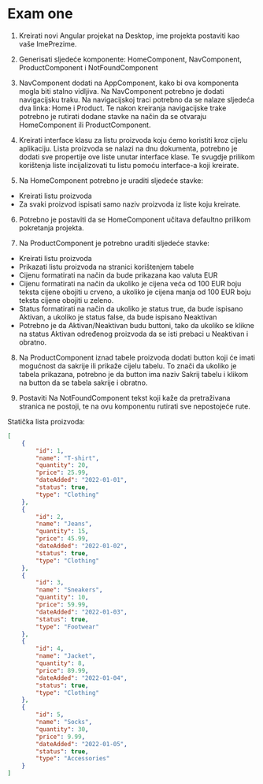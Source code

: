 # Exam one

1. Kreirati novi Angular projekat na Desktop, ime projekta
postaviti kao vaše ImePrezime.
 
2. Generisati sljedeće komponente: HomeComponent,
NavComponent, ProductComponent i
NotFoundComponent
 
3. NavComponent dodati na AppComponent, kako bi ova
komponenta mogla biti stalno vidljiva. Na NavComponent
potrebno je dodati navigacijsku traku. Na navigacijskoj traci potrebno da se nalaze
sljedeća dva linka: Home i Product. Te nakon kreiranja
navigacijske trake potrebno je rutirati dodane stavke na
način da se otvaraju HomeComponent ili
ProductComponent.
 
4. Kreirati interface klasu za listu proizvoda koju ćemo
koristiti kroz cijelu aplikaciju. Lista proizvoda se nalazi na
dnu dokumenta, potrebno je dodati sve propertije ove liste
unutar interface klase. Te svugdje prilikom korištenja liste
incijalizovati tu listu pomoću interface-a koji kreirate.
 
5. Na HomeComponent potrebno je uraditi sljedeće stavke:
- Kreirati listu proizvoda
- Za svaki proizvod ispisati
samo naziv proizvoda iz liste koju kreirate.
 
6. Potrebno je postaviti da se HomeComponent učitava
defaultno prilikom pokretanja projekta.

7.  Na ProductComponent je potrebno uraditi sljedeće
stavke:
- Kreirati listu proizvoda
- Prikazati listu proizvoda na stranici korištenjem tabele
- Cijenu formatirati na način da bude prikazana kao valuta EUR
- Cijenu formatirati na način da ukoliko je cijena veća
od 100 EUR boju teksta cijene obojiti u crveno, a
ukoliko je cijena manja od 100 EUR boju teksta cijene
obojiti u zeleno.
- Status formatirati na način da ukoliko je status true,
da bude ispisano Aktivan, a ukoliko je status false,
da bude ispisano Neaktivan
- Potrebno je da Aktivan/Neaktivan budu buttoni,
tako da ukoliko se klikne na status Aktivan određenog
proizvoda da se isti prebaci u Neaktivan i obratno.
 
8. Na ProductComponent iznad tabele proizvoda dodati
button koji će imati mogućnost da sakrije ili prikaže cijelu
tabelu. To znači da ukoliko je tabela prikazana, potrebno je
da button ima naziv Sakrij tabelu i klikom na button da se
tabela sakrije i obratno.
 
9. Postaviti Na NotFoundComponent tekst
koji kaže da pretraživana stranica ne postoji, te na ovu
komponentu rutirati sve nepostojeće rute.
 
Statička lista proizvoda:
```json
[
    {
        "id": 1,
        "name": "T-shirt",
        "quantity": 20,
        "price": 25.99,
        "dateAdded": "2022-01-01",
        "status": true,
        "type": "Clothing"
    },
    {
        "id": 2,
        "name": "Jeans",
        "quantity": 15,
        "price": 45.99,
        "dateAdded": "2022-01-02",
        "status": true,
        "type": "Clothing"
    },
    {
        "id": 3,
        "name": "Sneakers",
        "quantity": 10,
        "price": 59.99,
        "dateAdded": "2022-01-03",
        "status": true,
        "type": "Footwear"
    },
    {
        "id": 4,
        "name": "Jacket",
        "quantity": 8,
        "price": 89.99,
        "dateAdded": "2022-01-04",
        "status": true,
        "type": "Clothing"
    },
    {
        "id": 5,
        "name": "Socks",
        "quantity": 30,
        "price": 9.99,
        "dateAdded": "2022-01-05",
        "status": true,
        "type": "Accessories"
    }
]
```